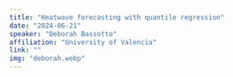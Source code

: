 ```yaml
---
title: "Heatwave forecasting with quantile regression"
date: "2024-06-21"
speaker: "Deborah Bassotto"
affiliation: "University of Valencia"
link: ""
img: "deborah.webp"
---
```


